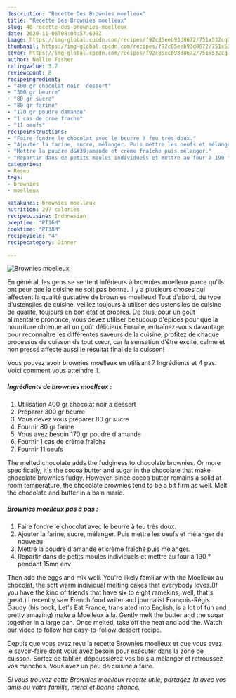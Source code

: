 ```yaml
---
description: "Recette Des Brownies moelleux"
title: "Recette Des Brownies moelleux"
slug: 40-recette-des-brownies-moelleux
date: 2020-11-06T08:04:57.690Z
image: https://img-global.cpcdn.com/recipes/f92c85eeb93d8672/751x532cq70/brownies-moelleux-photo-principale-de-la-recette.jpg
thumbnail: https://img-global.cpcdn.com/recipes/f92c85eeb93d8672/751x532cq70/brownies-moelleux-photo-principale-de-la-recette.jpg
cover: https://img-global.cpcdn.com/recipes/f92c85eeb93d8672/751x532cq70/brownies-moelleux-photo-principale-de-la-recette.jpg
author: Nellie Fisher
ratingvalue: 3.7
reviewcount: 8
recipeingredient:
- "400 gr chocolat noir  dessert"
- "300 gr beurre"
- "80 gr sucre"
- "80 gr farine"
- "170 gr poudre damande"
- "1 cas de crme frache"
- "11 oeufs"
recipeinstructions:
- "Faire fondre le chocolat avec le beurre à feu très doux."
- "Ajouter la farine, sucre, mélanger. Puis mettre les oeufs et mélanger de nouveau"
- "Mettre la poudre d&#39;amande et crème fraîche puis mélanger."
- "Repartir dans de petits moules individuels et mettre au four à 190 ° pendant 15mn env"
categories:
- Resep
tags:
- brownies
- moelleux

katakunci: brownies moelleux 
nutrition: 297 calories
recipecuisine: Indonesian
preptime: "PT16M"
cooktime: "PT38M"
recipeyield: "4"
recipecategory: Dinner

---
```



![Brownies moelleux](https://img-global.cpcdn.com/recipes/f92c85eeb93d8672/751x532cq70/brownies-moelleux-photo-principale-de-la-recette.jpg)

En général, les gens se sentent inférieurs à brownies moelleux parce qu'ils ont peur que la cuisine ne soit pas bonne. Il y a plusieurs choses qui affectent la qualité gustative de brownies moelleux! Tout d'abord, du type d'ustensiles de cuisine, veillez toujours à utiliser des ustensiles de cuisine de qualité, toujours en bon état et propres. De plus, pour un goût alimentaire prononcé, vous devez utiliser beaucoup d'épices pour que la nourriture obtenue ait un goût délicieux Ensuite, entraînez-vous davantage pour reconnaître les différentes saveurs de la cuisine, profitez de chaque processus de cuisson de tout cœur, car la sensation d'être excité, calme et non pressé affecte aussi le résultat final de la cuisson!

<!--inarticleads1-->

Vous pouvez avoir brownies moelleux en utilisant 7 Ingrédients et 4 pas. Voici comment vous atteindre il.

##### Ingrédients de brownies moelleux :

1. Utilisation 400 gr chocolat noir à dessert
1. Préparer 300 gr beurre
1. Vous devez vous préparer 80 gr sucre
1. Fournir 80 gr farine
1. Vous avez besoin 170 gr poudre d&#39;amande
1. Fournir 1 cas de crème fraîche
1. Fournir 11 oeufs


The melted chocolate adds the fudginess to chocolate brownies. Or more specifically, it&#39;s the cocoa butter and sugar in the chocolate that make chocolate brownies fudgy. However, since cocoa butter remains a solid at room temperature, the chocolate brownies tend to be a bit firm as well. Melt the chocolate and butter in a bain marie. 

<!--inarticleads2-->

##### Brownies moelleux pas à pas :

1. Faire fondre le chocolat avec le beurre à feu très doux.
1. Ajouter la farine, sucre, mélanger. Puis mettre les oeufs et mélanger de nouveau
1. Mettre la poudre d&#39;amande et crème fraîche puis mélanger.
1. Repartir dans de petits moules individuels et mettre au four à 190 ° pendant 15mn env


Then add the eggs and mix well. You&#39;re likely familiar with the Moelleux au chocolat, the soft warm individual melting cakes that everybody loves.(If you have the kind of friends that have six to eight ramekins, well, that&#39;s great.) I recently saw French food writer and journalist François-Régis Gaudy (his book, Let&#39;s Eat France, translated into English, is a lot of fun and pretty amazing) make a Moelleux à la. Gently melt the butter and the sugar together in a large pan. Once melted, take off the heat and add the. Watch our video to follow her easy-to-follow dessert recipe. 

<!--inarticleads1-->

<p>
Depuis que vous avez revu la recette Brownies moelleux et que vous avez le savoir-faire dont vous avez besoin pour exécuter dans la zone de cuisson. Sortez ce tablier, dépoussiérez vos bols à mélanger et retroussez vos manches. Vous avez un peu de cuisine à faire.
</p>

<p>
<i>Si vous trouvez cette Brownies moelleux recette utile, partagez-la avec vos amis ou votre famille, merci et bonne chance.</i>
</p>
